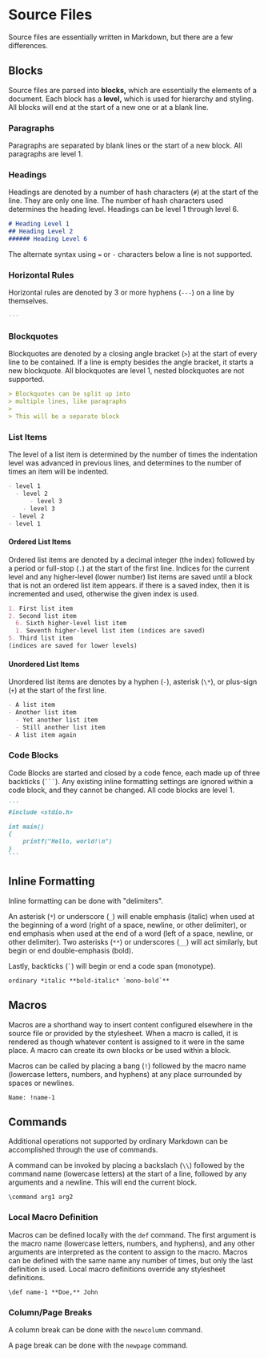 # Source Files
Source files are essentially written in Markdown, but there are a few differences.

## Blocks
Source files are parsed into **blocks,** which are essentially the elements of a document.
Each block has a **level,** which is used for hierarchy and styling.
All blocks will end at the start of a new one or at a blank line.

### Paragraphs
Paragraphs are separated by blank lines or the start of a new block.
All paragraphs are level 1.

### Headings
Headings are denoted by a number of hash characters (`#`) at the start of the line.
They are only one line.
The number of hash characters used determines the heading level.
Headings can be level 1 through level 6.

```markdown
# Heading Level 1
## Heading Level 2
###### Heading Level 6
```

The alternate syntax using `=` or `-` characters below a line is not supported.

### Horizontal Rules
Horizontal rules are denoted by 3 or more hyphens (`---`) on a line by themselves.

```markdown
---
```

### Blockquotes
Blockquotes are denoted by a closing angle bracket (`>`) at the start of every line to be contained.
If a line is empty besides the angle bracket, it starts a new blockquote.
All blockquotes are level 1, nested blockquotes are not supported.

```markdown
> Blockquotes can be split up into
> multiple lines, like paragraphs
>
> This will be a separate block
```

### List Items
The level of a list item is determined by the number of times the indentation level was advanced in previous lines,
and determines to the number of times an item will be indented.

```markdown
- level 1
  - level 2
      - level 3
    - level 3
 - level 2
- level 1
```

#### Ordered List Items
Ordered list items are denoted by a decimal integer (the index) followed by a period or full-stop (`.`) at the start of the first line.
Indices for the current level and any higher-level (lower number) list items are saved until a block that is not an ordered list item appears.
if there is a saved index, then it is incremented and used, otherwise the given index is used.

```markdown
1. First list item
2. Second list item
  6. Sixth higher-level list item
  1. Seventh higher-level list item (indices are saved)
5. Third list item
(indices are saved for lower levels)
```

#### Unordered List Items
Unordered list items are denotes by a hyphen (`-`), asterisk (`\*`), or plus-sign (`+`) at the start of the first line.

```markdown
- A list item
- Another list item
  - Yet another list item
  - Still another list item
- A list item again
```

### Code Blocks
Code Blocks are started and closed by a code fence, each made up of three backticks (```` ``` ````).
Any existing inline formatting settings are ignored within a code block, and they cannot be changed.
All code blocks are level 1.

````markdown
```
#include <stdio.h>

int main()
{
    printf("Hello, world!\n")
}
```
````

## Inline Formatting
Inline formatting can be done with "delimiters".

An asterisk (`*`) or underscore (`_`) will enable emphasis (italic) when used at the beginning of a word (right of a space, newline, or other delimiter),
or end emphasis when used at the end of a word (left of a space, newline, or other delimiter).
Two asterisks (`**`) or underscores (`__`) will act similarly, but begin or end double-emphasis (bold).

Lastly, backticks (`` ` ``) will begin or end a code span (monotype).

```
ordinary *italic **bold-italic* `mono-bold`**
```

## Macros
Macros are a shorthand way to insert content configured elsewhere in the source file or provided by the stylesheet.
When a macro is called, it is rendered as though whatever content is assigned to it were in the same place.
A macro can create its own blocks or be used within a block.

Macros can be called by placing a bang (`!`) followed by the macro name (lowercase letters, numbers, and hyphens) at any place surrounded by spaces or newlines.

```
Name: !name-1
```
## Commands
Additional operations not supported by ordinary Markdown can be accomplished through the use of commands.

A command can be invoked by placing a backslach (`\\`) followed by the command name (lowercase letters) at the start of a line, followed by any arguments and a newline.
This will end the current block.

```
\command arg1 arg2
```

### Local Macro Definition
Macros can be defined locally with the `def` command.
The first argument is the macro name (lowercase letters, numbers, and hyphens),
and any other arguments are interpreted as the content to assign to the macro.
Macros can be defined with the same name any number of times, but only the last definition is used.
Local macro definitions override any stylesheet definitions.

```
\def name-1 **Doe,** John
```

### Column/Page Breaks
A column break can be done with the `newcolumn` command.

A page break can be done with the `newpage` command.
